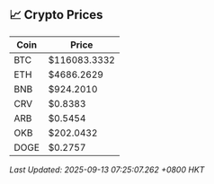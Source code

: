 ## 📈 Crypto Prices

| Coin | Price |
| ---- | ----- |
| BTC | $116083.3332 |
| ETH | $4686.2629 |
| BNB | $924.2010 |
| CRV | $0.8383 |
| ARB | $0.5454 |
| OKB | $202.0432 |
| DOGE | $0.2757 |

_Last Updated: 2025-09-13 07:25:07.262 +0800 HKT_